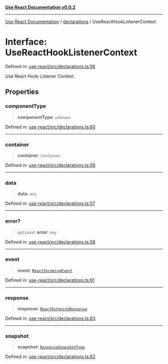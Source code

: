 [**Use React Documentation v0.0.2**](../../README.md)

***

[Use React Documentation](../../modules.md) / [declarations](../README.md) / UseReactHookListenerContext

# Interface: UseReactHookListenerContext

Defined in: [use-react/src/declarations.ts:56](https://github.com/stonemjs/use-react/blob/4786d31a3beb1c9f15eb30e2c9c2b12c786b755a/src/declarations.ts#L56)

Use React Hook Listener Context.

## Properties

### componentType

> **componentType**: `unknown`

Defined in: [use-react/src/declarations.ts:60](https://github.com/stonemjs/use-react/blob/4786d31a3beb1c9f15eb30e2c9c2b12c786b755a/src/declarations.ts#L60)

***

### container

> **container**: `Container`

Defined in: [use-react/src/declarations.ts:59](https://github.com/stonemjs/use-react/blob/4786d31a3beb1c9f15eb30e2c9c2b12c786b755a/src/declarations.ts#L59)

***

### data

> **data**: `any`

Defined in: [use-react/src/declarations.ts:57](https://github.com/stonemjs/use-react/blob/4786d31a3beb1c9f15eb30e2c9c2b12c786b755a/src/declarations.ts#L57)

***

### error?

> `optional` **error**: `any`

Defined in: [use-react/src/declarations.ts:58](https://github.com/stonemjs/use-react/blob/4786d31a3beb1c9f15eb30e2c9c2b12c786b755a/src/declarations.ts#L58)

***

### event

> **event**: [`ReactIncomingEvent`](../type-aliases/ReactIncomingEvent.md)

Defined in: [use-react/src/declarations.ts:61](https://github.com/stonemjs/use-react/blob/4786d31a3beb1c9f15eb30e2c9c2b12c786b755a/src/declarations.ts#L61)

***

### response

> **response**: [`ReactOutgoingResponse`](../type-aliases/ReactOutgoingResponse.md)

Defined in: [use-react/src/declarations.ts:63](https://github.com/stonemjs/use-react/blob/4786d31a3beb1c9f15eb30e2c9c2b12c786b755a/src/declarations.ts#L63)

***

### snapshot

> **snapshot**: [`ResponseSnapshotType`](ResponseSnapshotType.md)

Defined in: [use-react/src/declarations.ts:62](https://github.com/stonemjs/use-react/blob/4786d31a3beb1c9f15eb30e2c9c2b12c786b755a/src/declarations.ts#L62)
